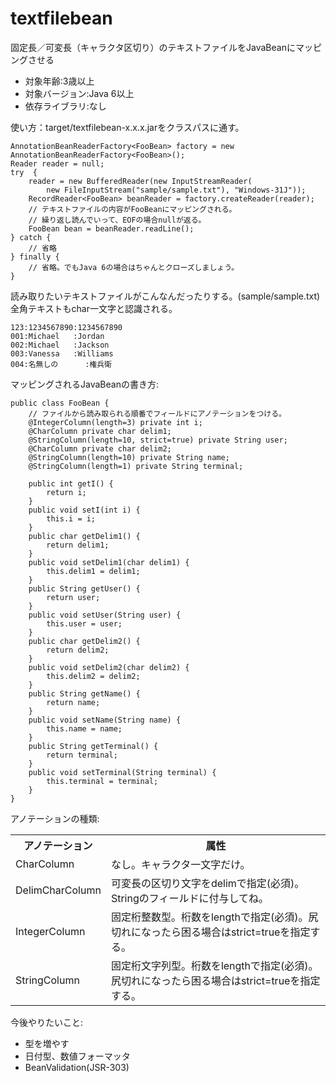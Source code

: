 textfilebean
============

固定長／可変長（キャラクタ区切り）のテキストファイルをJavaBeanにマッピングさせる

 * 対象年齢:3歳以上
 * 対象バージョン:Java 6以上
 * 依存ライブラリ:なし

使い方：target/textfilebean-x.x.x.jarをクラスパスに通す。

    AnnotationBeanReaderFactory<FooBean> factory = new AnnotationBeanReaderFactory<FooBean>();
    Reader reader = null;
    try  {
        reader = new BufferedReader(new InputStreamReader(
            new FileInputStream("sample/sample.txt"), "Windows-31J"));
        RecordReader<FooBean> beanReader = factory.createReader(reader);
        // テキストファイルの内容がFooBeanにマッピングされる。
        // 繰り返し読んでいって、EOFの場合nullが返る。
        FooBean bean = beanReader.readLine();
    } catch {
        // 省略
    } finally {
        // 省略。でもJava 6の場合はちゃんとクローズしましょう。
    }

読み取りたいテキストファイルがこんなんだったりする。(sample/sample.txt)
全角テキストもchar一文字と認識される。

    123:1234567890:1234567890
    001:Michael   :Jordan    
    002:Michael   :Jackson    
    003:Vanessa   :Williams  
    004:名無しの      :権兵衛       

マッピングされるJavaBeanの書き方:

    public class FooBean {
        // ファイルから読み取られる順番でフィールドにアノテーションをつける。
        @IntegerColumn(length=3) private int i;
        @CharColumn private char delim1;
        @StringColumn(length=10, strict=true) private String user;
        @CharColumn private char delim2;
        @StringColumn(length=10) private String name;
        @StringColumn(length=1) private String terminal;
        
        public int getI() {
            return i;
        }
        public void setI(int i) {
            this.i = i;
        }
        public char getDelim1() {
            return delim1;
        }
        public void setDelim1(char delim1) {
            this.delim1 = delim1;
        }
        public String getUser() {
            return user;
        }
        public void setUser(String user) {
            this.user = user;
        }
        public char getDelim2() {
            return delim2;
        }
        public void setDelim2(char delim2) {
            this.delim2 = delim2;
        }
        public String getName() {
            return name;
        }
        public void setName(String name) {
            this.name = name;
        }
        public String getTerminal() {
            return terminal;
        }
        public void setTerminal(String terminal) {
            this.terminal = terminal;
        }
    }

アノテーションの種類:

  <table>
    <tr>
      <th>アノテーション</th><th>属性</th>
    </tr>
    <tr>
      <td>CharColumn</td><td>なし。キャラクタ一文字だけ。</td>
    </tr>
    <tr>
      <td>DelimCharColumn</td><td>可変長の区切り文字をdelimで指定(必須)。Stringのフィールドに付与してね。</td>
    </tr>
    <tr>
      <td>IntegerColumn</td><td>固定桁整数型。桁数をlengthで指定(必須)。尻切れになったら困る場合はstrict=trueを指定する。</td>
    </tr>
    <tr>
      <td>StringColumn</td><td>固定桁文字列型。桁数をlengthで指定(必須)。尻切れになったら困る場合はstrict=trueを指定する。</td>
    </tr>
  </table>

今後やりたいこと:

 * 型を増やす
 * 日付型、数値フォーマッタ
 * BeanValidation(JSR-303)
